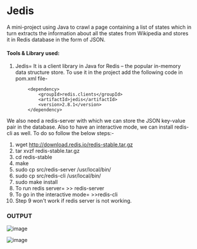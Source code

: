 # Jedis

A mini-project using Java to crawl a page containing a list of states which in turn extracts the information about all the states from Wikipedia and stores it in Redis database in the form of JSON.

#### Tools & Library used:

1. Jedis= It is a client library in Java for Redis – the popular in-memory data structure store. To use it in the project add the following code in pom.xml file-

```
        <dependency>
            <groupId>redis.clients</groupId>
            <artifactId>jedis</artifactId>
            <version>2.8.1</version>
        </dependency>
```
We also need a redis-server with which we can store the JSON key-value pair in the database. Also to have an interactive mode, we can install redis-cli as well. To do so follow the below steps:-

1.	wget http://download.redis.io/redis-stable.tar.gz
2.	tar xvzf redis-stable.tar.gz
3.	cd redis-stable
4.	make
5.	sudo cp src/redis-server /usr/local/bin/
6.	sudo cp src/redis-cli /usr/local/bin/
7.	sudo make install
8. 	To run redis server= 
		  >> redis-server
9.	To go in the interactive mode=
		  >>redis-cli
10. Step 9 won't work if redis server is not working.

### OUTPUT

![image](https://user-images.githubusercontent.com/63559607/79117703-79862180-7da9-11ea-9b1c-e46030fb45a4.png)


![image](https://user-images.githubusercontent.com/63559607/79117756-9c183a80-7da9-11ea-838d-19e368858540.png)

